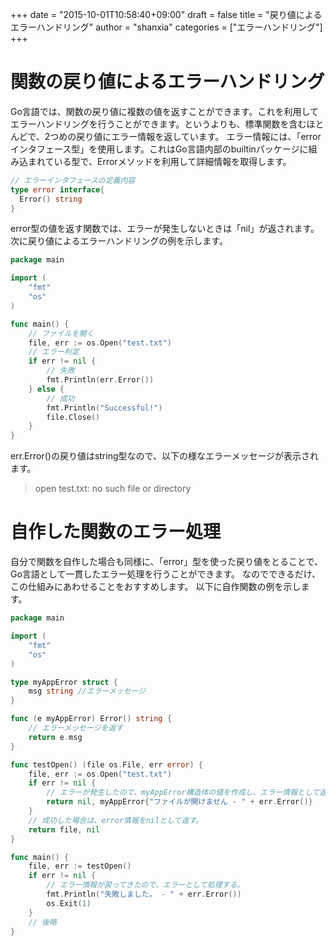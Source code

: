+++
date = "2015-10-01T10:58:40+09:00"
draft = false
title = "戻り値によるエラーハンドリング"
author = "shanxia"
categories = ["エラーハンドリング"]
+++

# 関数の戻り値によるエラーハンドリング
Go言語では、関数の戻り値に複数の値を返すことができます。これを利用してエラーハンドリングを行うことができます。というよりも、標準関数を含むほとんどで、2つめの戻り値にエラー情報を返しています。
エラー情報には、「errorインタフェース型」を使用します。これはGo言語内部のbuiltinパッケージに組み込まれている型で、Errorメソッドを利用して詳細情報を取得します。

```go
// エラーインタフェースの定義内容
type error interface{
  Error() string
}
```

error型の値を返す関数では、エラーが発生しないときは「nil」が返されます。次に戻り値によるエラーハンドリングの例を示します。

```go
package main

import (
	"fmt"
	"os"
)

func main() {
	// ファイルを開く
	file, err := os.Open("test.txt")
	// エラー判定
	if err != nil {
		// 失敗
		fmt.Println(err.Error())
	} else {
		// 成功
		fmt.Println("Successful!")
		file.Close()
	}
}
```

err.Error()の戻り値はstring型なので、以下の様なエラーメッセージが表示されます。

> open test.txt: no such file or directory

# 自作した関数のエラー処理
自分で関数を自作した場合も同様に、「error」型を使った戻り値をとることで、Go言語として一貫したエラー処理を行うことができます。
なのでできるだけ、この仕組みにあわせることをおすすめします。
以下に自作関数の例を示します。

```go
package main

import (
	"fmt"
	"os"
)

type myAppError struct {
	msg string //エラーメッセージ
}

func (e myAppError) Error() string {
	// エラーメッセージを返す
	return e.msg
}

func testOpen() (file os.File, err error) {
	file, err := os.Open("test.txt")
	if err != nil {
		// エラーが発生したので、myAppError構造体の値を作成し、エラー情報として返す
		return nil, myAppError{"ファイルが開けません - " + err.Error()}
	}
	// 成功した場合は、error情報をnilとして返す。
	return file, nil
}

func main() {
	file, err := testOpen()
	if err != nil {
		// エラー情報が戻ってきたので、エラーとして処理する。
		fmt.Println("失敗しました。 - " + err.Error())
		os.Exit(1)
	}
	// 後略
}
```
